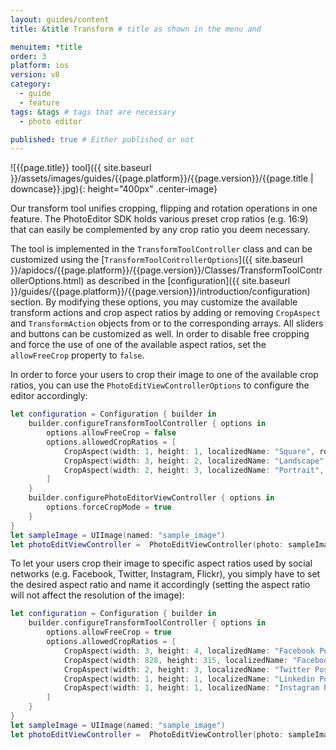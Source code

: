 ```yaml
---
layout: guides/content
title: &title Transform # title as shown in the menu and

menuitem: *title
order: 3
platform: ios
version: v8
category:
  - guide
  - feature
tags: &tags # tags that are necessary
  - photo editor

published: true # Either published or not
---
```


![{{page.title}} tool]({{ site.baseurl }}/assets/images/guides/{{page.platform}}/{{page.version}}/{{page.title | downcase}}.jpg){: height="400px" .center-image}


Our transform tool unifies cropping, flipping and rotation operations in one feature. The PhotoEditor SDK holds various preset crop ratios (e.g. 16:9) that can easily be complemented by any crop ratio you deem necessary.

The tool is implemented in the `TransformToolController` class and can be customized using the [`TransformToolControllerOptions`]({{ site.baseurl }}/apidocs/{{page.platform}}/{{page.version}}/Classes/TransformToolControllerOptions.html) as described in the [configuration]({{ site.baseurl }}/guides/{{page.platform}}/{{page.version}}/introduction/configuration) section. By modifying these options, you may customize the available transform actions and crop aspect ratios by adding or removing `CropAspect` and `TransformAction` objects from or to the corresponding arrays. All sliders and buttons can be customized as well. In order to disable free cropping and force the use of one of the available aspect ratios, set the `allowFreeCrop` property to `false`.


In order to force your users to crop their image to one of the available crop ratios, you can use the `PhotoEditViewControllerOptions` to configure the editor accordingly:

```swift
let configuration = Configuration { builder in
    builder.configureTransformToolController { options in
        options.allowFreeCrop = false
        options.allowedCropRatios = [
            CropAspect(width: 1, height: 1, localizedName: "Square", rotatable: false),
            CropAspect(width: 3, height: 2, localizedName: "Landscape", rotatable: false),
            CropAspect(width: 2, height: 3, localizedName: "Portrait", rotatable: false),
        ]
    }
    builder.configurePhotoEditorViewController { options in
        options.forceCropMode = true
    }
}
let sampleImage = UIImage(named: "sample_image")
let photoEditViewController =  PhotoEditViewController(photo: sampleImage!, configuration: configuration)
```


To let your users crop their image to specific aspect ratios used by social networks (e.g. Facebook, Twitter, Instagram, Flickr), you simply have to set the desired aspect ratio and name it accordingly (setting the aspect ratio will not affect the resolution of the image):

```swift
let configuration = Configuration { builder in
    builder.configureTransformToolController { options in
        options.allowFreeCrop = true
        options.allowedCropRatios = [
            CropAspect(width: 3, height: 4, localizedName: "Facebook Post", rotatable: false),
            CropAspect(width: 828, height: 315, localizedName: "Facebook Cover", rotatable: false),
            CropAspect(width: 2, height: 3, localizedName: "Twitter Post", rotatable: false),
            CropAspect(width: 1, height: 1, localizedName: "Linkedin Post", rotatable: false),
            CropAspect(width: 1, height: 1, localizedName: "Instagram Post", rotatable: false),
        ]
    }
}
let sampleImage = UIImage(named: "sample_image")
let photoEditViewController =  PhotoEditViewController(photo: sampleImage!, configuration: configuration)
```
